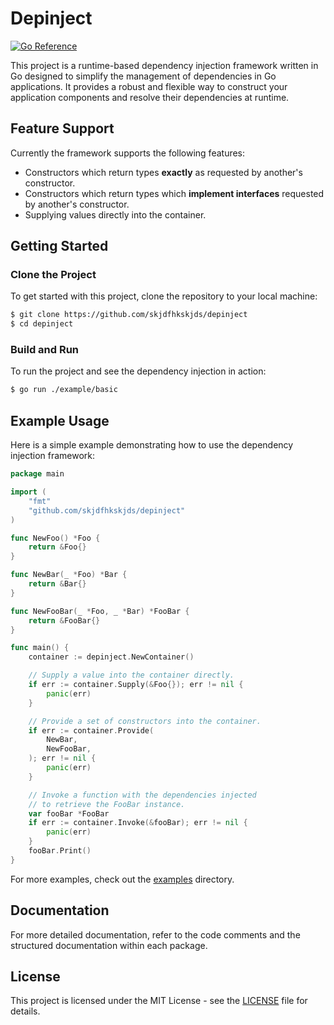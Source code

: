 # Depinject 

[![Go Reference](https://pkg.go.dev/badge/github.com/skjdfhkskjds/depinject.svg)](https://pkg.go.dev/github.com/skjdfhkskjds/depinject)

This project is a runtime-based dependency injection framework written in Go designed to simplify the management of dependencies in Go applications. It provides a robust and flexible way to construct your application components and resolve their dependencies at runtime.

## Feature Support

Currently the framework supports the following features:

- Constructors which return types **exactly** as requested by another's constructor.
- Constructors which return types which **implement interfaces** requested by another's constructor.
- Supplying values directly into the container.

## Getting Started

### Clone the Project

To get started with this project, clone the repository to your local machine:

```bash
$ git clone https://github.com/skjdfhkskjds/depinject
$ cd depinject
```

### Build and Run

To run the project and see the dependency injection in action:

```bash
$ go run ./example/basic
```

## Example Usage

Here is a simple example demonstrating how to use the dependency injection framework:

```go
package main

import (
    "fmt"
    "github.com/skjdfhkskjds/depinject"
)

func NewFoo() *Foo {
    return &Foo{}
}

func NewBar(_ *Foo) *Bar {
    return &Bar{}
}

func NewFooBar(_ *Foo, _ *Bar) *FooBar {
    return &FooBar{}
}

func main() {
	container := depinject.NewContainer()

	// Supply a value into the container directly.
	if err := container.Supply(&Foo{}); err != nil {
		panic(err)
	}

	// Provide a set of constructors into the container.
	if err := container.Provide(
		NewBar,
		NewFooBar,
	); err != nil {
		panic(err)
	}

	// Invoke a function with the dependencies injected
	// to retrieve the FooBar instance.
	var fooBar *FooBar
	if err := container.Invoke(&fooBar); err != nil {
		panic(err)
	}
	fooBar.Print()
}
```

For more examples, check out the [examples](./examples) directory.

## Documentation

For more detailed documentation, refer to the code comments and the structured documentation within each package.

## License

This project is licensed under the MIT License - see the [LICENSE](LICENSE) file for details.
